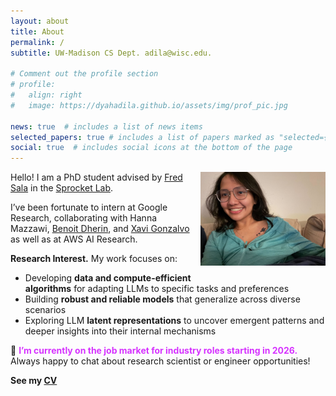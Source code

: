 ```yaml
---
layout: about
title: About
permalink: /
subtitle: UW-Madison CS Dept. adila@wisc.edu.

# Comment out the profile section
# profile:
#   align: right
#   image: https://dyahadila.github.io/assets/img/prof_pic.jpg

news: true  # includes a list of news items
selected_papers: true # includes a list of papers marked as "selected={true}"
social: true  # includes social icons at the bottom of the page
---
```


<div style="float: right; margin-left: 15px; margin-bottom: 10px;">
  <img src="/assets/img/prof_pic.jpg" alt="Profile Picture" width="200px">
</div>

Hello! I am a PhD student advised by [Fred Sala](https://pages.cs.wisc.edu/~fredsala/) in the [Sprocket Lab](https://sprocketlab.github.io/). 

I’ve been fortunate to intern at Google Research, collaborating with Hanna Mazzawi, [Benoit Dherin](https://scholar.google.com/citations?user=4LtcTR8AAAAJ&hl=en), and [Xavi Gonzalvo](https://xavigonzalvo.github.io/) as well as at AWS AI Research.

**Research Interest.** My work focuses on:
- Developing **data and compute-efficient algorithms** for adapting LLMs to specific tasks and preferences
- Building **robust and reliable models** that generalize across diverse scenarios
- Exploring LLM **latent representations** to uncover emergent patterns and deeper insights into their internal mechanisms

:star2: <span style="color:#d633ff;"> **I’m currently on the job market for industry roles starting in 2026.**</span> Always happy to chat about research scientist or engineer opportunities!  


**See my [CV](../assets/pdf/CV.pdf)**